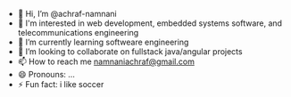 - 👋 Hi, I’m @achraf-namnani
- 👀 I'm interested in web development, embedded systems software, and telecommunications engineering
- 🌱 I’m currently learning softweare engineering 
- 💞️ I’m looking to collaborate on fullstack java/angular projects
- 📫 How to reach me namnaniachraf@gmail.com
- 😄 Pronouns: ...
- ⚡ Fun fact: i like soccer 

<!---
achraf-namnani/achraf-namnani is a ✨ special ✨ repository because its `README.md` (this file) appears on your GitHub profile.
You can click the Preview link to take a look at your changes.
--->
